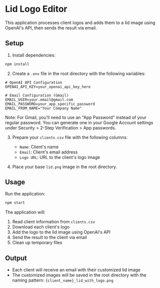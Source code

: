 # Lid Logo Editor

This application processes client logos and adds them to a lid image using OpenAI's API, then sends the result via email.

## Setup

1. Install dependencies:
```bash
npm install
```

2. Create a `.env` file in the root directory with the following variables:
```env
# OpenAI API Configuration
OPENAI_API_KEY=your_openai_api_key_here

# Email Configuration (Gmail)
EMAIL_USER=your.email@gmail.com
EMAIL_PASSWORD=your_app_specific_password
EMAIL_FROM_NAME="Your Company Name"
```

Note: For Gmail, you'll need to use an "App Password" instead of your regular password. You can generate one in your Google Account settings under Security > 2-Step Verification > App passwords.

3. Prepare your `clients.csv` file with the following columns:
   - `Name`: Client's name
   - `Email`: Client's email address
   - `Logo URL`: URL to the client's logo image

4. Place your base `lid.png` image in the root directory.

## Usage

Run the application:
```bash
npm start
```

The application will:
1. Read client information from `clients.csv`
2. Download each client's logo
3. Add the logo to the lid image using OpenAI's API
4. Send the result to the client via email
5. Clean up temporary files

## Output

- Each client will receive an email with their customized lid image
- The customized images will be saved in the root directory with the naming pattern: `{client_name}_lid_with_logo.png` 